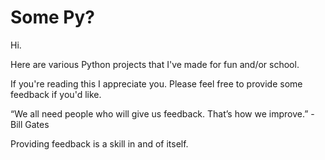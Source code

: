 # Some Py?
Hi. 

Here are various Python projects that I've made for fun and/or school. 

If you're reading this I appreciate you. Please feel free to provide some feedback if you'd like.

“We all need people who will give us feedback. That’s how we improve.” - Bill Gates

Providing feedback is a skill in and of itself.

